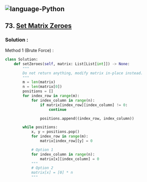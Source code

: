 ![language-Python](https://img.shields.io/badge/%20-Python-ffd43b?style=for-the-badge&logo=PYTHON)
---

## 73. [Set Matrix Zeroes](https://leetcode.com/problems/set-matrix-zeroes)

### Solution :

Method 1 (Brute Force) :
```python
class Solution:
    def setZeroes(self, matrix: List[List[int]]) -> None:
        """
        Do not return anything, modify matrix in-place instead.
        """
        m = len(matrix)
        n = len(matrix[0])
        positions = []
        for index_row in range(m):
            for index_column in range(n):
                if matrix[index_row][index_column] != 0:
                    continue

                positions.append((index_row, index_column))

        while positions:
            x, y = positions.pop()
            for index_row in range(m):
                matrix[index_row][y] = 0

            # Option 1
            for index_column in range(n):
                matrix[x][index_column] = 0
            """
            # Option 2
            matrix[x] = [0] * n
            """
```
